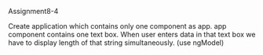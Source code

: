  Assignment8-4

 Create application which contains only one component as app. app component contains one text box. When user enters data in that text box we have to display length of that string simultaneously. (use ngModel)
